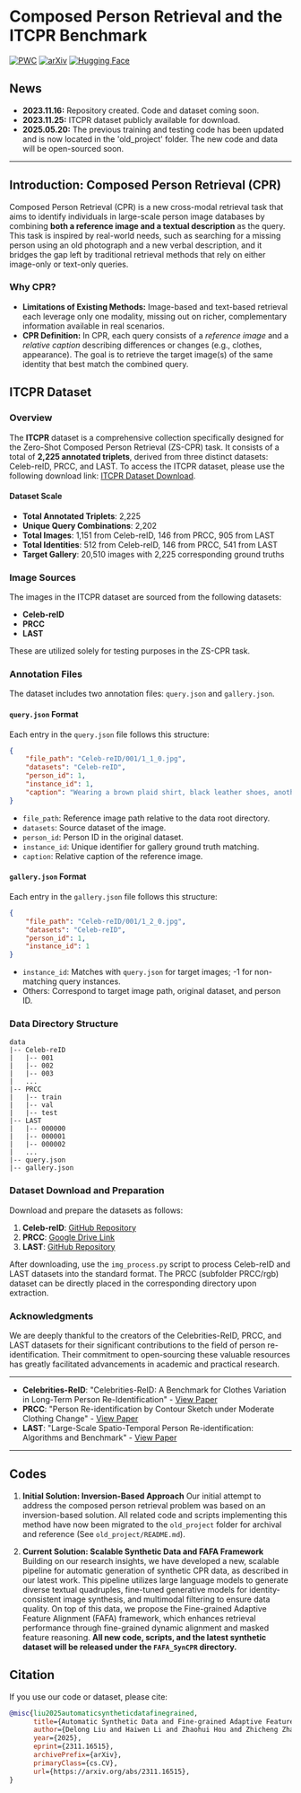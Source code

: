 # Composed Person Retrieval and the ITCPR Benchmark

[![PWC](https://img.shields.io/endpoint.svg?url=https://paperswithcode.com/badge/word-for-person-zero-shot-composed-person/zero-shot-composed-person-retrieval-on-itcpr)](https://paperswithcode.com/sota/zero-shot-composed-person-retrieval-on-itcpr?p=word-for-person-zero-shot-composed-person)
[![arXiv](https://img.shields.io/badge/Arxiv-2311.16515-b31b1b.svg?logo=arXiv)](https://arxiv.org/abs/2311.16515)
[![Hugging Face](https://img.shields.io/badge/HuggingFace-ITCPR-yellow?logo=huggingface)](https://huggingface.co/datasets/a1557811266/ITCPR)


## News

* **2023.11.16:** Repository created. Code and dataset coming soon.
* **2023.11.25:** ITCPR dataset publicly available for download.
* **2025.05.20:** The previous training and testing code has been updated and is now located in the 'old_project' folder. The new code and data will be open-sourced soon.
---

## Introduction: Composed Person Retrieval (CPR)

Composed Person Retrieval (CPR) is a new cross-modal retrieval task that aims to identify individuals in large-scale person image databases by combining **both a reference image and a textual description** as the query. This task is inspired by real-world needs, such as searching for a missing person using an old photograph and a new verbal description, and it bridges the gap left by traditional retrieval methods that rely on either image-only or text-only queries.

### Why CPR?

* **Limitations of Existing Methods:** Image-based and text-based retrieval each leverage only one modality, missing out on richer, complementary information available in real scenarios.
* **CPR Definition:** In CPR, each query consists of a *reference image* and a *relative caption* describing differences or changes (e.g., clothes, appearance). The goal is to retrieve the target image(s) of the same identity that best match the combined query.

## ITCPR Dataset

### Overview

The **ITCPR** dataset is a comprehensive collection specifically designed for the Zero-Shot Composed Person Retrieval (ZS-CPR) task. It consists of a total of **2,225 annotated triplets**, derived from three distinct datasets: Celeb-reID, PRCC, and LAST. To access the ITCPR dataset, please use the following download link: [ITCPR Dataset Download](https://drive.google.com/file/d/1CTKxtkrDZ1b17TF5W0Kctylu1qGJ2sd2/view?usp=sharing). 

#### Dataset Scale
- **Total Annotated Triplets**: 2,225
- **Unique Query Combinations**: 2,202
- **Total Images**: 1,151 from Celeb-reID, 146 from PRCC, 905 from LAST
- **Total Identities**: 512 from Celeb-reID, 146 from PRCC, 541 from LAST
- **Target Gallery**: 20,510 images with 2,225 corresponding ground truths

### Image Sources
The images in the ITCPR dataset are sourced from the following datasets:
- **Celeb-reID**
- **PRCC**
- **LAST**

These are utilized solely for testing purposes in the ZS-CPR task.

### Annotation Files
The dataset includes two annotation files: `query.json` and `gallery.json`.

#### `query.json` Format
Each entry in the `query.json` file follows this structure:
```json
{
    "file_path": "Celeb-reID/001/1_1_0.jpg",
    "datasets": "Celeb-reID",
    "person_id": 1,
    "instance_id": 1,
    "caption": "Wearing a brown plaid shirt, black leather shoes, another dark gray T-shirt, another blue jeans"
}
```
- `file_path`: Reference image path relative to the data root directory.
- `datasets`: Source dataset of the image.
- `person_id`: Person ID in the original dataset.
- `instance_id`: Unique identifier for gallery ground truth matching.
- `caption`: Relative caption of the reference image.

#### `gallery.json` Format
Each entry in the `gallery.json` file follows this structure:
```json
{
    "file_path": "Celeb-reID/001/1_2_0.jpg",
    "datasets": "Celeb-reID",
    "person_id": 1,
    "instance_id": 1
}
```
- `instance_id`: Matches with `query.json` for target images; -1 for non-matching query instances.
- Others: Correspond to target image path, original dataset, and person ID.

### Data Directory Structure
```
data
|-- Celeb-reID
|   |-- 001
|   |-- 002
|   |-- 003
|   ...
|-- PRCC
|   |-- train
|   |-- val
|   |-- test
|-- LAST
|   |-- 000000
|   |-- 000001
|   |-- 000002
|   ...
|-- query.json
|-- gallery.json

```

### Dataset Download and Preparation
Download and prepare the datasets as follows:

1. **Celeb-reID**: [GitHub Repository](https://github.com/Huang-3/Celeb-reID)
2. **PRCC**: [Google Drive Link](https://drive.google.com/file/d/1yTYawRm4ap3M-j0PjLQJ--xmZHseFDLz/view?usp=sharing)
3. **LAST**: [GitHub Repository](https://github.com/shuxjweb/last)

After downloading, use the `img_process.py` script to process Celeb-reID and LAST datasets into the standard format. The PRCC (subfolder PRCC/rgb) dataset can be directly placed in the corresponding directory upon extraction.

### Acknowledgments
We are deeply thankful to the creators of the Celebrities-ReID, PRCC, and LAST datasets for their significant contributions to the field of person re-identification. Their commitment to open-sourcing these valuable resources has greatly facilitated advancements in academic and practical research.

---
- **Celebrities-ReID**: "Celebrities-ReID: A Benchmark for Clothes Variation in Long-Term Person Re-Identification" - [View Paper](https://ieeexplore.ieee.org/document/8851957)
- **PRCC**: "Person Re-identification by Contour Sketch under Moderate Clothing Change" - [View Paper](https://arxiv.org/abs/2002.02295)
- **LAST**: "Large-Scale Spatio-Temporal Person Re-identification: Algorithms and Benchmark" - [View Paper](https://arxiv.org/abs/2105.15076)
---
## Codes

1. **Initial Solution: Inversion-Based Approach**
   Our initial attempt to address the composed person retrieval problem was based on an inversion-based solution. All related code and scripts implementing this method have now been migrated to the `old_project` folder for archival and reference (See `old_project/README.md`).

2. **Current Solution: Scalable Synthetic Data and FAFA Framework**
   Building on our research insights, we have developed a new, scalable pipeline for automatic generation of synthetic CPR data, as described in our latest work. This pipeline utilizes large language models to generate diverse textual quadruples, fine-tuned generative models for identity-consistent image synthesis, and multimodal filtering to ensure data quality. On top of this data, we propose the Fine-grained Adaptive Feature Alignment (FAFA) framework, which enhances retrieval performance through fine-grained dynamic alignment and masked feature reasoning.
   **All new code, scripts, and the latest synthetic dataset will be released under the `FAFA_SynCPR` directory.**

## Citation

If you use our code or dataset, please cite:

```bibtex
@misc{liu2025automaticsyntheticdatafinegrained,
      title={Automatic Synthetic Data and Fine-grained Adaptive Feature Alignment for Composed Person Retrieval}, 
      author={Delong Liu and Haiwen Li and Zhaohui Hou and Zhicheng Zhao and Fei Su and Yuan Dong},
      year={2025},
      eprint={2311.16515},
      archivePrefix={arXiv},
      primaryClass={cs.CV},
      url={https://arxiv.org/abs/2311.16515}, 
}
```
